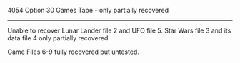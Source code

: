 4054 Option 30 Games Tape - only partially recovered
_______
Unable to recover Lunar Lander file 2 and UFO file 5.
Star Wars file 3 and its data file 4 only partially recovered

Game Files 6-9 fully recovered but untested.
